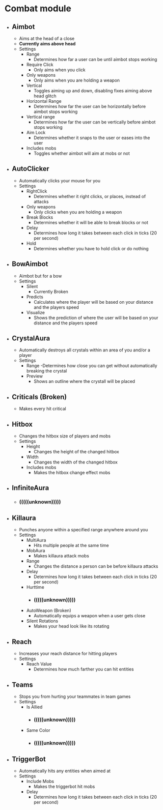 # Combat module

* ## Aimbot
  - Aims at the head of a close
  - **Currently aims above head**
  - Settings
    - Range
      - Determines how far a user can be until aimbot stops working
    - Require Click
      - Only aims when you click
    - Only weapons
      - Only aims when you are holding a weapon
    - Vertical
      - Toggles aiming up and down, disabling fixes aiming above head glitch
    - Horizontal Range
      - Determines how far the user can be horizontally before aimbot stops working
    - Vertical range
      - Determines how far the user can be vertically before aimbot stops working
    - Aim Lock
      - Determines whether it snaps to the user or eases into the user
    - Includes mobs
      - Toggles whether aimbot will aim at mobs or not

* ## AutoClicker
  - Automatically clicks your mouse for you
  - Settings
    - RightClick
      - Determines whether it right clicks, or places, instead of attacks
    - Only weapons
      - Only clicks when you are holding a weapon
    - Break Blocks
      - Determines whether it will be able to break blocks or not
    - Delay
      - Determines how long it takes between each click in ticks (20 per second)
    - Hold
      - Determines whether you have to hold click or do nothing

* ## BowAimbot
  - Aimbot but for a bow
  - Settings
    - Silent
      - Currently Broken
    - Predicts
      - Calculates where the player will be based on your distance and the players speed 
    - Visualize
      - Shows the prediction of where the user will be based on your distance and the players speed

* ## CrystalAura
  - Automatically destroys all crystals within an area of you and/or a player
  - Settings
    - Range
      -Determines how close you can get without automatically breaking the crystal
    - Preview
      - Shows an outline where the crystall will be placed

* ## Criticals (Broken)
  - Makes every hit critical 

* ## Hitbox
  - Changes the hitbox size of players and mobs
  - Settings
    - Height
      - Changes the height of the changed hitbox
    - Width
      - Changes the width of the changed hitbox
    - Includes mobs
      - Makes the hitbox change effect mobs

* ## InfiniteAura
  - ### (((((unknown)))))

* ## Killaura
  - Punches anyone within a specified range anywhere around you
  - Settings
    - MultiAura
      - Hits multiple people at the same time
    - MobAura
      - Makes killaura attack mobs
    - Range
      - Changes the distance a person can be before killaura attacks
    - Delay
      - Determines how long it takes between each click in ticks (20 per second)
    - Hurttime
      - ### (((((unknown)))))
    - AutoWeapon (Broken)
      - Automatically equips a weapon when a user gets close
    - Silent Rotations
      - Makes your head look like its rotating

* ## Reach
  - Increases your reach distance for hitting players
  - Settings
    - Reach Value
      - Determines how much farther you can hit entities

* ## Teams
  - Stops you from hurting your teammates in team games
  - Settings
    - Is Allied
      - ### (((((unknown)))))
    - Same Color
      - ### (((((unknown)))))

* ## TriggerBot
  - Automatically hits any entities when aimed at
  - Settings
    - Include Mobs
      - Makes the triggerbot hit mobs
    - Delay 
      - Determines how long it takes between each click in ticks (20 per second)